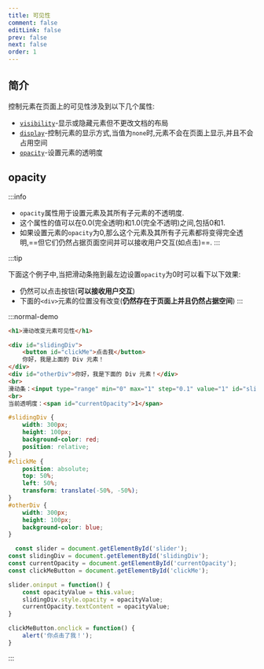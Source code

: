 ```yaml
---
title: 可见性
comment: false
editLink: false
prev: false
next: false
order: 1
---
```


## 简介
 
控制元素在页面上的可见性涉及到以下几个属性:

- [``visibility``](https://developer.mozilla.org/zh-CN/docs/Web/CSS/visibility)-显示或隐藏元素但不更改文档的布局
- [``display``](https://developer.mozilla.org/zh-CN/docs/Web/CSS/display)-控制元素的显示方式,当值为``none``时,元素不会在页面上显示,并且不会占用空间
- [``opacity``](https://developer.mozilla.org/zh-CN/docs/Web/CSS/opacity)-设置元素的透明度


## opacity

:::info
* ``opacity``属性用于设置元素及其所有子元素的不透明度.
* 这个属性的值可以在0.0(完全透明)和1.0(完全不透明)之间,包括0和1.
* 如果设置元素的``opacity``为0,那么这个元素及其所有子元素都将变得完全透明,==但它们仍然占据页面空间并可以接收用户交互(如点击)==.
:::

:::tip

下面这个例子中,当把滑动条拖到最左边设置``opacity``为0时可以看下以下效果:

* 仍然可以点击按钮(**可以接收用户交互**)
* 下面的``<div>``元素的位置没有改变(**仍然存在于页面上并且仍然占据空间**)
:::


:::normal-demo
```html
<h1>滑动改变元素可见性</h1>

<div id="slidingDiv">
    <button id="clickMe">点击我</button>
    你好，我是上面的 Div 元素！
</div>
<div id="otherDiv">你好，我是下面的 Div 元素！</div>
<br>
滑动条：<input type="range" min="0" max="1" step="0.1" value="1" id="slider">
<br>
当前透明度：<span id="currentOpacity">1</span>
```
```css
#slidingDiv {
    width: 300px;
    height: 100px;
    background-color: red;
    position: relative;
}
#clickMe {
    position: absolute;
    top: 50%;
    left: 50%;
    transform: translate(-50%, -50%);
}
#otherDiv {
    width: 300px;
    height: 100px;
    background-color: blue;
}
```
```js
  const slider = document.getElementById('slider');
const slidingDiv = document.getElementById('slidingDiv');
const currentOpacity = document.getElementById('currentOpacity');
const clickMeButton = document.getElementById('clickMe');

slider.oninput = function() {
    const opacityValue = this.value;
    slidingDiv.style.opacity = opacityValue;
    currentOpacity.textContent = opacityValue;
}

clickMeButton.onclick = function() {
    alert('你点击了我！');
}
```
:::
